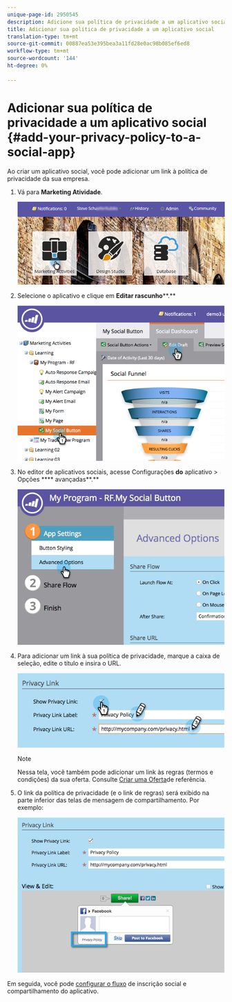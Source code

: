 ```yaml
---
unique-page-id: 2950545
description: Adicione sua política de privacidade a um aplicativo social - Documentos do Marketing - Documentação do produto
title: Adicionar sua política de privacidade a um aplicativo social
translation-type: tm+mt
source-git-commit: 00887ea53e395bea3a11fd28e0ac98b085ef6ed8
workflow-type: tm+mt
source-wordcount: '144'
ht-degree: 0%

---
```



# Adicionar sua política de privacidade a um aplicativo social {#add-your-privacy-policy-to-a-social-app}

Ao criar um aplicativo [](http://docs.marketo.com/display/docs/social)social, você pode adicionar um link à política de privacidade da sua empresa.

1. Vá para **Marketing Atividade**.

   ![](assets/login-marketing-activities-4.png)

1. Selecione o aplicativo e clique em **Editar rascunho****.**

   ![](assets/image2014-9-22-10-3a50-3a22.png)

1. No editor de aplicativos sociais, acesse Configurações **do** aplicativo > Opções **** avançadas**.**

   ![](assets/image2014-9-22-10-3a50-3a38.png)

1. Para adicionar um link à sua política de privacidade, marque a caixa de seleção, edite o título e insira o URL.

   ![](assets/image2014-9-22-10-3a51-3a12.png)

   >[!NOTE]
   >
   >Nessa tela, você também pode adicionar um link às regras (termos e condições) da sua oferta. Consulte [Criar uma Oferta](../../../../product-docs/demand-generation/social/referral-offers/create-a-referral-offer.md)de referência.

1. O link da política de privacidade (e o link de regras) será exibido na parte inferior das telas de mensagem de compartilhamento. Por exemplo:

   ![](assets/image2014-9-22-10-3a52-3a16.png)

Em seguida, você pode [configurar o fluxo](../../../../product-docs/demand-generation/social/configuring-social-actions/configure-social-recommend-flow.md) de inscrição social e compartilhamento do aplicativo.
